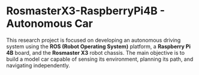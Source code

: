 # RosmasterX3-RaspberryPi4B - Autonomous Car

This research project is focused on developing an autonomous driving system using the **ROS (Robot Operating System)** platform, a **Raspberry Pi 4B** board, and the **Rosmaster X3** robot chassis. The main objective is to build a model car capable of sensing its environment, planning its path, and navigating independently.


